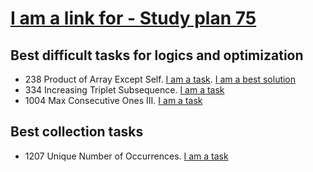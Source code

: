 # [I am a link for - Study plan 75](https://leetcode.com/studyplan/leetcode-75/)

## Best difficult tasks for logics and optimization
- 238 Product of Array Except Self. [I am a task](https://leetcode.com/problems/product-of-array-except-self/description/). [I am a best solution](https://leetcode.com/problems/product-of-array-except-self/solutions/1342916/3-minute-read-mimicking-an-interview/?envType=study-plan-v2&envId=leetcode-75)
- 334 Increasing Triplet Subsequence. [I am a task](https://leetcode.com/problems/increasing-triplet-subsequence/description)
- 1004 Max Consecutive Ones III. [I am a task](https://leetcode.com/problems/max-consecutive-ones-iii)

## Best collection tasks
- 1207 Unique Number of Occurrences. [I am a task](https://leetcode.com/problems/unique-number-of-occurrences/) 
